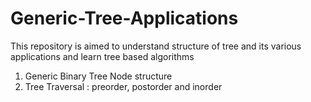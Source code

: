 # Generic-Tree-Applications
This repository is aimed to understand structure of tree and its various applications and learn tree based algorithms</br>
1. Generic Binary Tree Node structure</br>
2. Tree Traversal : preorder, postorder and inorder</br>
